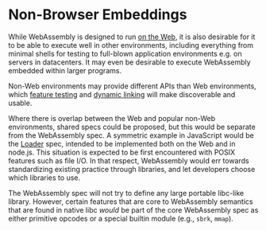 # Non-Browser Embeddings

While WebAssembly is designed to run [on the Web](Web.md), it is
also desirable for it to be able to execute well in other environments,
including everything from minimal shells for testing to full-blown
application environments e.g. on servers in datacenters. It may even be
desirable to execute WebAssembly embedded within larger programs.

Non-Web environments may provide different APIs than Web
environments, which
[feature testing](FeatureTest.md) and
[dynamic linking](FutureFeatures.md#dynamic-linking) will make discoverable and
usable.
  
Where there is overlap between the Web and popular non-Web environments,
shared specs could be proposed, but this would be separate from the WebAssembly
spec. A symmetric example in JavaScript would be the
[Loader](https://whatwg.github.io/loader) spec, intended to be implemented both
on the Web and in node.js. This situation is expected to be first encountered
with POSIX features such as file I/O. In that respect, WebAssembly would err
towards standardizing existing practice through libraries, and let developers
choose which libraries to use.

The WebAssembly spec will not try to define any large portable libc-like
library. However, certain features that are core to WebAssembly semantics that
are found in native libc *would* be part of the core WebAssembly spec as either
primitive opcodes or a special builtin module (e.g., `sbrk`, `mmap`).
